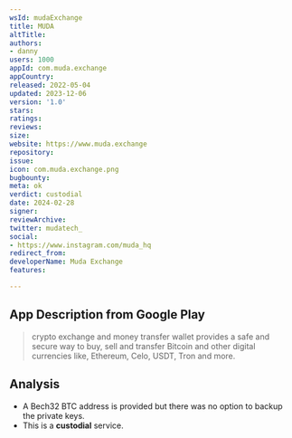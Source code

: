 ```yaml
---
wsId: mudaExchange
title: MUDA
altTitle: 
authors:
- danny 
users: 1000
appId: com.muda.exchange
appCountry: 
released: 2022-05-04
updated: 2023-12-06
version: '1.0'
stars: 
ratings: 
reviews: 
size: 
website: https://www.muda.exchange
repository: 
issue: 
icon: com.muda.exchange.png
bugbounty: 
meta: ok
verdict: custodial
date: 2024-02-28
signer: 
reviewArchive: 
twitter: mudatech_
social:
- https://www.instagram.com/muda_hq 
redirect_from: 
developerName: Muda Exchange
features: 

---
```


## App Description from Google Play 

> crypto exchange and money transfer wallet provides a safe and secure way to buy, sell and transfer Bitcoin and other digital currencies like, Ethereum, Celo, USDT, Tron and more.

## Analysis 

- A Bech32 BTC address is provided but there was no option to backup the private keys. 
- This is a **custodial** service.